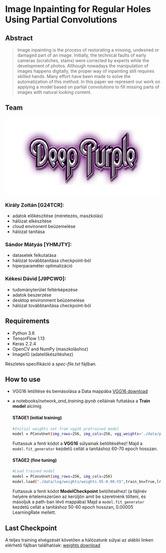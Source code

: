 # Image Inpainting for Regular Holes Using Partial Convolutions
## Abstract
>Image inpainting is the process of restorating a missing, undesired or damaged part of an image. Initially, the
technical faults of early cameras (scratches, stains) were corrected by experts while the development of photos. 
Although nowadays the manipulation of images happens digitally, the proper way of inpainting still requires 
skilled hands. Many effort have been made to solve the automatization of this method. In this paper we 
represent our work on applying a model based on partial convolutions to fill missing parts of images with 
natural looking content.

## Team
![Logo](https://github.com/kekesidavid/DeepPurple/blob/master/DeepPurple.png)

### Király Zoltán [G24TCR]:
* adatok előkészítése (méretezés, maszkolás)
* hálózat elkészítése
* cloud environent beüzemelése
* hálózat tanítása
### Sándor Mátyás [YHMJTY]:
* datasetek felkutatása
* hálózat továbbtanítása checkpoint-ból
* hiperparaméter optimalizáció
### Kékesi Dávid [J9PCWO]:
* tudományterület feltérképezése
* adatok beszerzése
* desktop environment beüzemelése
* hálózat továbbtanítása checkpoint-ból

## Requirements
* Python 3.6
* TensorFlow 1.13
* Keras 2.2.4
* OpenCV and NumPy (maszkoláshoz)
* ImageIO (adatelőkészítéshez)

 Részletes specifikáció a *spec-file.txt* fájlban.
 
## How to use
* VGG16 letöltése és bemásolása a Data mappába 
[VGG16 download](https://drive.google.com/file/d/1HOzmKQFljTdKWftEP-kWD7p2paEaeHM0/view)
* a notebooks/*network_and_training.ipynb* celláinak futtatása a **Train model** alcímig
  #### STAGE1 (initial training)
    ```sh
    #Initial weights set from vgg16 pretrained model
    model = PConvUnet(img_rows=256, img_cols=256, vgg_weights='./data/pytorch_vgg16.h5')
    ```
    Futtassuk a fenti kódot a **VGG16** súlyainak betöltéséhez! 
    Majd a ```model.fit_generator``` kezdetű cellát a tanításhoz 60-70 epoch hosszan.
    
    #### STAGE2 (fine tuning)
    ```sh
    #Load trained model
    model = PConvUnet(img_rows=256, img_cols=256)
    model.load("./data/log/weights/weights.95-0.90.h5",train_bn=True,lr=0.00015)
    ```
    Futtassuk a fenti kódot **ModelCheckpoint** betöltéséhez!
    (a fájlnév helyére értelemszerűen az kerüljön amit be szeretnénk tölteni, és másoljuk a path-ban lévő mappába)
    Majd a ```model.fit_generator``` kezdetű cellát a tanításhoz 50-60 epoch hosszan,
    0.00005 LearningRate mellett.
	
## Last Checkpoint
A teljes training elvégzését követően a hálózatunk súlyai az alábbi linken elérhető fájlban találhatóak:
[weights download](https://drive.google.com/file/d/1c4qXxUBBKn4dqwr7T9zLfotWkv5BJWoL/view)